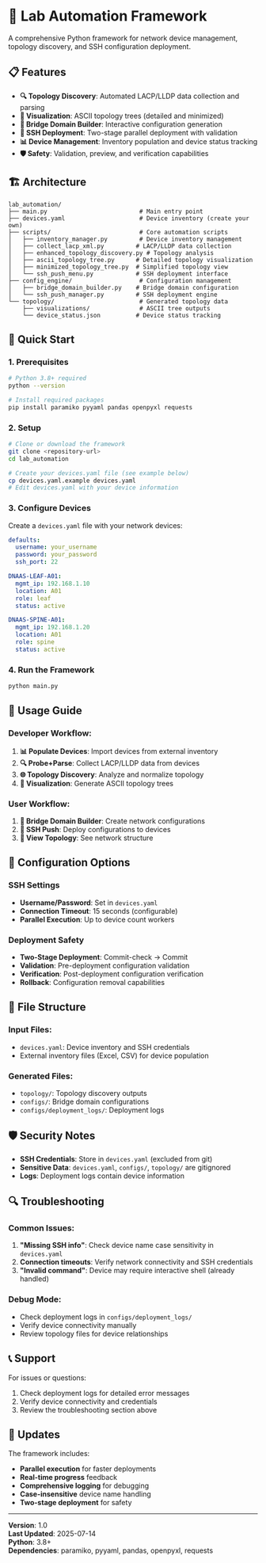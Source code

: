 # 🚀 Lab Automation Framework

A comprehensive Python framework for network device management, topology discovery, and SSH configuration deployment.

## 📋 Features

- **🔍 Topology Discovery**: Automated LACP/LLDP data collection and parsing
- **🌳 Visualization**: ASCII topology trees (detailed and minimized)
- **🔨 Bridge Domain Builder**: Interactive configuration generation
- **🚀 SSH Deployment**: Two-stage parallel deployment with validation
- **📊 Device Management**: Inventory population and device status tracking
- **🛡️ Safety**: Validation, preview, and verification capabilities

## 🏗️ Architecture

```
lab_automation/
├── main.py                          # Main entry point
├── devices.yaml                     # Device inventory (create your own)
├── scripts/                         # Core automation scripts
│   ├── inventory_manager.py         # Device inventory management
│   ├── collect_lacp_xml.py         # LACP/LLDP data collection
│   ├── enhanced_topology_discovery.py # Topology analysis
│   ├── ascii_topology_tree.py      # Detailed topology visualization
│   ├── minimized_topology_tree.py  # Simplified topology view
│   └── ssh_push_menu.py            # SSH deployment interface
├── config_engine/                   # Configuration management
│   ├── bridge_domain_builder.py    # Bridge domain configuration
│   └── ssh_push_manager.py         # SSH deployment engine
└── topology/                        # Generated topology data
    ├── visualizations/              # ASCII tree outputs
    └── device_status.json          # Device status tracking
```

## 🚀 Quick Start

### 1. **Prerequisites**
```bash
# Python 3.8+ required
python --version

# Install required packages
pip install paramiko pyyaml pandas openpyxl requests
```

### 2. **Setup**
```bash
# Clone or download the framework
git clone <repository-url>
cd lab_automation

# Create your devices.yaml file (see example below)
cp devices.yaml.example devices.yaml
# Edit devices.yaml with your device information
```

### 3. **Configure Devices**
Create a `devices.yaml` file with your network devices:

```yaml
defaults:
  username: your_username
  password: your_password
  ssh_port: 22

DNAAS-LEAF-A01:
  mgmt_ip: 192.168.1.10
  location: A01
  role: leaf
  status: active

DNAAS-SPINE-A01:
  mgmt_ip: 192.168.1.20
  location: A01
  role: spine
  status: active
```

### 4. **Run the Framework**
```bash
python main.py
```

## 📖 Usage Guide

### **Developer Workflow:**
1. **📊 Populate Devices**: Import devices from external inventory
2. **🔍 Probe+Parse**: Collect LACP/LLDP data from devices
3. **🌐 Topology Discovery**: Analyze and normalize topology
4. **🌳 Visualization**: Generate ASCII topology trees

### **User Workflow:**
1. **🔨 Bridge Domain Builder**: Create network configurations
2. **🚀 SSH Push**: Deploy configurations to devices
3. **🌳 View Topology**: See network structure

## 🔧 Configuration Options

### **SSH Settings**
- **Username/Password**: Set in `devices.yaml`
- **Connection Timeout**: 15 seconds (configurable)
- **Parallel Execution**: Up to device count workers

### **Deployment Safety**
- **Two-Stage Deployment**: Commit-check → Commit
- **Validation**: Pre-deployment configuration validation
- **Verification**: Post-deployment configuration verification
- **Rollback**: Configuration removal capabilities

## 📁 File Structure

### **Input Files:**
- `devices.yaml`: Device inventory and SSH credentials
- External inventory files (Excel, CSV) for device population

### **Generated Files:**
- `topology/`: Topology discovery outputs
- `configs/`: Bridge domain configurations
- `configs/deployment_logs/`: Deployment logs

## 🛡️ Security Notes

- **SSH Credentials**: Store in `devices.yaml` (excluded from git)
- **Sensitive Data**: `devices.yaml`, `configs/`, `topology/` are gitignored
- **Logs**: Deployment logs contain device information

## 🔍 Troubleshooting

### **Common Issues:**

1. **"Missing SSH info"**: Check device name case sensitivity in `devices.yaml`
2. **Connection timeouts**: Verify network connectivity and SSH credentials
3. **"Invalid command"**: Device may require interactive shell (already handled)

### **Debug Mode:**
- Check deployment logs in `configs/deployment_logs/`
- Verify device connectivity manually
- Review topology files for device relationships

## 📞 Support

For issues or questions:
1. Check deployment logs for detailed error messages
2. Verify device connectivity and credentials
3. Review the troubleshooting section above

## 🔄 Updates

The framework includes:
- **Parallel execution** for faster deployments
- **Real-time progress** feedback
- **Comprehensive logging** for debugging
- **Case-insensitive** device name handling
- **Two-stage deployment** for safety

---

**Version**: 1.0  
**Last Updated**: 2025-07-14  
**Python**: 3.8+  
**Dependencies**: paramiko, pyyaml, pandas, openpyxl, requests 